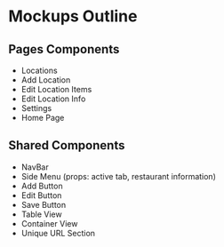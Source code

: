 # Mockups Outline

## Pages Components
- Locations
- Add Location
- Edit Location Items
- Edit Location Info
- Settings
- Home Page


## Shared Components
- NavBar
- Side Menu (props: active tab, restaurant information)
- Add Button
- Edit Button
- Save Button
- Table View
- Container View
- Unique URL Section

<!-- ## Base Styles
    I think I can create these sort of on the fly.
## Base Layouts -->